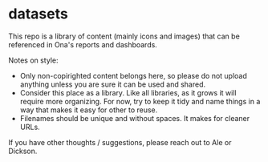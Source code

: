 # datasets
This repo is a library of content (mainly icons and images) that can be referenced in Ona's reports and dashboards. 

Notes on style:
* Only non-copirighted content belongs here, so please do not upload anything unless you are sure it can be used and shared. 
* Consider this place as a library. Like all libraries, as it grows it will require more organizing. For now, try to keep it tidy and name things in a way that makes it easy for other to reuse.
* Filenames should be unique and without spaces. It makes for cleaner URLs.

If you have other thoughts / suggestions, please reach out to Ale or Dickson. 
